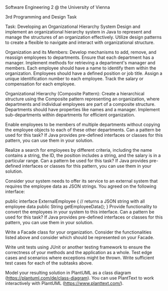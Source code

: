 Software Engineering 2 @ the University of Vienna

3rd Programming and Design Task

Task: Developing an Organizational Hierarchy System
Design and implement an organizational hierarchy system in Java to represent and manage the structures of an organization effectively. Utilize design patterns to create a flexible to navigate and interact with organizational structure.

Organization and its Members: Develop mechanisms to add, remove, and reassign employees to departments. Ensure that each department has a manager. Implement methods for retrieving a department's manager and members. Each employee should have a name to identify them within the organization. Employees should have a defined position or job title. Assign a unique identification number to each employee. Track the salary or compensation for each employee.

Organizational Hierarchy (Composite Pattern): Create a hierarchical structure using the Composite pattern representing an organization, where departments and individual employees are part of a composite structure. Departments should have properties like names and a manager. Implement sub-departments within departments for efficient organization.

Enable employees to be members of multiple departments without copying the employee objects to each of these other departments. Can a pattern be used for this task? If Java provides pre-defined interfaces or classes for this pattern, you can use them in your solution.

Realize a search for employees by different criteria, including the name contains a string, the ID, the position includes a string, and the salary is in a particular range. Can a pattern be used for this task? If Java provides pre-defined interfaces or classes for this pattern, you can use them in your solution.

Consider your system needs to offer its service to an external system that requires the employee data as JSON strings. You agreed on the following interface:


public interface ExternalEmployee {
    // returns a JSON string with all employee data
    public String getEmployeeData();
}
Provide functionality to convert the employees in your system to this interface. Can a pattern be used for this task? If Java provides pre-defined interfaces or classes for this pattern, you can use them in your solution.

Write a Facade class for your organization. Consider the functionalities listed above and consider which should be represented on your Facade.

Write unit tests using JUnit or another testing framework to ensure the correctness of your methods and the application as a whole. Test edge cases and scenarios where exceptions might be thrown. Write sufficient test cases for each of the subtasks above.

Model your resulting solution in PlantUML as a class diagram (https://plantuml.com/de/class-diagram). You can use PlantText to work interactively with PlantUML (https://www.planttext.com/).
